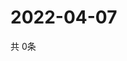 # 2022-04-07
  共 0条

  <!-- BEGIN -->
  <!-- 最后更新时间Thu Apr 07 2022 19:04:05 GMT+0000 (Coordinated Universal Time) -->
  
  <!-- END -->
  
  